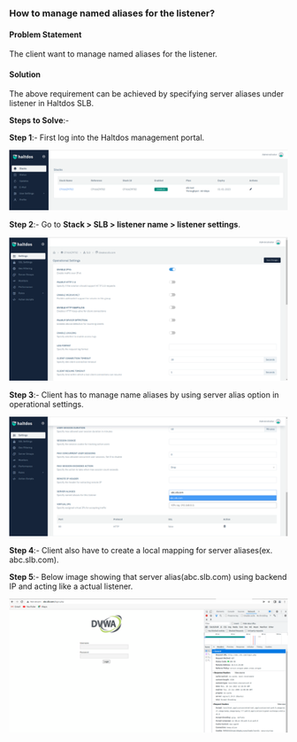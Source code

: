 ### **How to manage named aliases for the listener**?

#### **Problem Statement**

The client want to manage named aliases for the listener.

#### **Solution**

The above requirement can be achieved by specifying server aliases under listener in Haltdos SLB.

**Steps to Solve**:-

**Step 1**:- First log into the Haltdos management portal.

![](/img/adc/kb/adc18.1.png)

**Step 2**:- Go to **Stack > SLB > listener name > listener settings**.

![](/img/adc/kb/adc18.2.png)

**Step 3**:- Client has to manage name aliases by using server alias option in operational settings.

![](/img/adc/kb/adc18.3.png)

**Step 4**:- Client also have to create a local mapping for server aliases(ex. abc.slb.com).

**Step 5**:- Below image showing that server alias(abc.slb.com) using backend IP and acting like a actual listener.

![](/img/adc/kb/adc18.4.png)